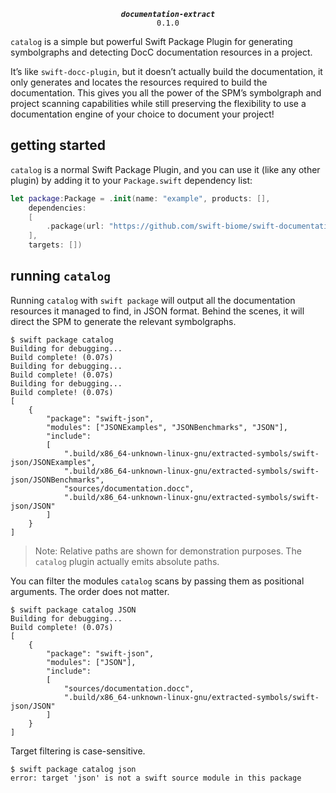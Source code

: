<div align="center">
  
***`documentation-extract`***<br>`0.1.0`

</div>

`catalog` is a simple but powerful Swift Package Plugin for generating symbolgraphs and detecting DocC documentation resources in a project.

It’s like `swift-docc-plugin`, but it doesn’t actually build the documentation, it only generates and locates the resources required to build the documentation. This gives you all the power of the SPM’s symbolgraph and project scanning capabilities while still preserving the flexibility to use a documentation engine of your choice to document your project!

## getting started

`catalog` is a normal Swift Package Plugin, and you can use it (like any other plugin) by adding it to your `Package.swift` dependency list:

```swift 
let package:Package = .init(name: "example", products: [],
    dependencies: 
    [
        .package(url: "https://github.com/swift-biome/swift-documentation-extract", from: "0.1.0"),
    ],
    targets: [])
```

## running `catalog`

Running `catalog` with `swift package` will output all the documentation resources it managed to find, in JSON format. Behind the scenes, it will direct the SPM to generate the relevant symbolgraphs.

```
$ swift package catalog 
Building for debugging...
Build complete! (0.07s)
Building for debugging...
Build complete! (0.07s)
Building for debugging...
Build complete! (0.07s)
[
    {
        "package": "swift-json", 
        "modules": ["JSONExamples", "JSONBenchmarks", "JSON"],
        "include": 
        [
            ".build/x86_64-unknown-linux-gnu/extracted-symbols/swift-json/JSONExamples", 
            ".build/x86_64-unknown-linux-gnu/extracted-symbols/swift-json/JSONBenchmarks", 
            "sources/documentation.docc", 
            ".build/x86_64-unknown-linux-gnu/extracted-symbols/swift-json/JSON"
        ]
    }
]
```

> Note: Relative paths are shown for demonstration purposes. The `catalog` plugin actually emits absolute paths.

You can filter the modules `catalog` scans by passing them as positional arguments. The order does not matter.

```
$ swift package catalog JSON
Building for debugging...
Build complete! (0.07s)
[
    {
        "package": "swift-json", 
        "modules": ["JSON"],
        "include": 
        [
            "sources/documentation.docc", 
            ".build/x86_64-unknown-linux-gnu/extracted-symbols/swift-json/JSON"
        ]
    }
]
```

Target filtering is case-sensitive. 

```
$ swift package catalog json
error: target 'json' is not a swift source module in this package
```
